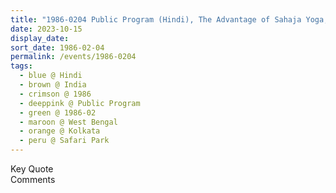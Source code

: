 ```yaml
---
title: "1986-0204 Public Program (Hindi), The Advantage of Sahaja Yoga, Day x, Safari Park, Kolkata, West Bengal, India (other date 0402)"
date: 2023-10-15
display_date: 
sort_date: 1986-02-04
permalink: /events/1986-0204
tags:
  - blue @ Hindi
  - brown @ India
  - crimson @ 1986
  - deeppink @ Public Program
  - green @ 1986-02
  - maroon @ West Bengal
  - orange @ Kolkata
  - peru @ Safari Park
---
```


<wave-list>
  <list-title color="green" width="75">Key Quote</list-title>
  <list-item color="BlanchedAlmond"  width="200"></list-item>
  <list-item color="Lavender"></list-item>
  <list-item color="BlanchedAlmond"></list-item>
</wave-list>

<br>

<wave-list>
  <list-title color="green" width="75">Comments</list-title>
  <list-item color="BlanchedAlmond"  width="200"></list-item>
  <list-item color="Lavender"></list-item>
  <list-item color="BlanchedAlmond"></list-item>
</wave-list>